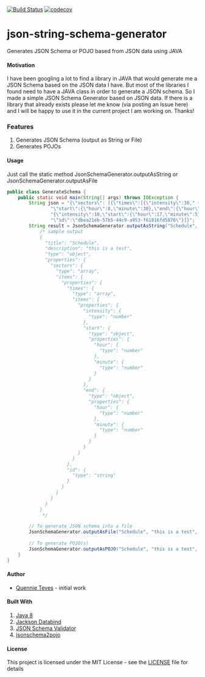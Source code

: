 [![Build Status](https://travis-ci.org/simplymequeeny/json-string-schema-generator.svg?branch=master)](https://travis-ci.org/simplymequeeny/json-string-schema-generator)
[![codecov](https://codecov.io/gh/simplymequeeny/json-string-schema-generator/branch/master/graph/badge.svg)](https://codecov.io/gh/simplymequeeny/json-string-schema-generator)

# json-string-schema-generator
Generates JSON Schema or POJO based from JSON data using JAVA

#### Motivation
I have been googling a lot to find a library in JAVA that would generate me a JSON Schema based on the JSON data I have.  But most of the libraries I found need to have a JAVA class in order to generate a JSON schema.  So I made a simple JSON Schema Generator based on JSON data.  If there is a library that already exists please let me know (via posting an Issue here)  and I will be happy to use it in the current project I am working on.  Thanks!

### Features
1. Generates JSON Schema (output as String or File)
1. Generates POJOs

#### Usage
Just call the static method JsonSchemaGenerator.outputAsString or JsonSchemaGenerator.outputAsFile
```java
public class GenerateSchema {
    public static void main(String[] args) throws IOException {
        String json = "{\"sectors\": [{\"times\":[{\"intensity\":30," +
                "\"start\":{\"hour\":8,\"minute\":30},\"end\":{\"hour\":17,\"minute\":0}}," +
                "{\"intensity\":10,\"start\":{\"hour\":17,\"minute\":5},\"end\":{\"hour\":23,\"minute\":55}}]," +
                "\"id\":\"dbea21eb-57b5-44c9-a953-f61816fd5876\"}]}";
        String result = JsonSchemaGenerator.outputAsString("Schedule", "this is a test", json);
            /* sample output
            {
              "title": "Schedule",
              "description": "this is a test",
              "type": "object",
              "properties": {
                "sectors": {
                  "type": "array",
                  "items": {
                    "properties": {
                      "times": {
                        "type": "array",
                        "items": {
                          "properties": {
                            "intensity": {
                              "type": "number"
                            },
                            "start": {
                              "type": "object",
                              "properties": {
                                "hour": {
                                  "type": "number"
                                },
                                "minute": {
                                  "type": "number"
                                }
                              }
                            },
                            "end": {
                              "type": "object",
                              "properties": {
                                "hour": {
                                  "type": "number"
                                },
                                "minute": {
                                  "type": "number"
                                }
                              }
                            }
                          }
                        }
                      },
                      "id": {
                        "type": "string"
                      }
                    }
                  }
                }
              } 
            }
             */

        // To generate JSON schema into a file
        JsonSchemaGenerator.outputAsFile("Schedule", "this is a test", json, "output-schema.json");
        
        // To generate POJO(s)
        JsonSchemaGenerator.outputAsPOJO("Schedule", "this is a test", json, "com.example", "generated-sources");
    }
}
```
#### Author
* [Quennie Teves](https://github.com/simplymequeeny) - initial work

#### Built With
1. [Java 8](https://www.oracle.com/java/index.html)
1. [Jackson Databind](https://github.com/FasterXML/jackson-databind)
1. [JSON Schema Validator](https://github.com/everit-org/json-schema)
1. [jsonschema2pojo](http://www.jsonschema2pojo.org/)

#### License
This project is licensed under the MIT License - see the [LICENSE](/LICENSE) file for details
